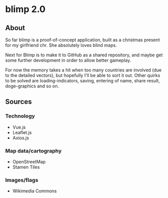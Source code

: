 blimp 2.0
=====

About
-----
So far blimp is a proof-of-concept application, built as a christmas present for my girlfriend chr. She absolutely loves blind maps. 

Next for Blimp is to make it to GitHub as a shared repository, and maybe get some further development in order to allow better gameplay.

For now the memory takes a hit when too many countries are involved (due to the detailed vectors), but hopefully I'll be able to sort it out. Other quirks to be solved are loading-indicators, saving, entering of name, share result, doge-graphics and so on.

Sources
------
### Technology
- Vue.js
- Leaflet.js
- Axios.js


### Map data/cartography
- OpenStreetMap
- Stamen Tiles


### Images/flags
- Wikimedia Commons





